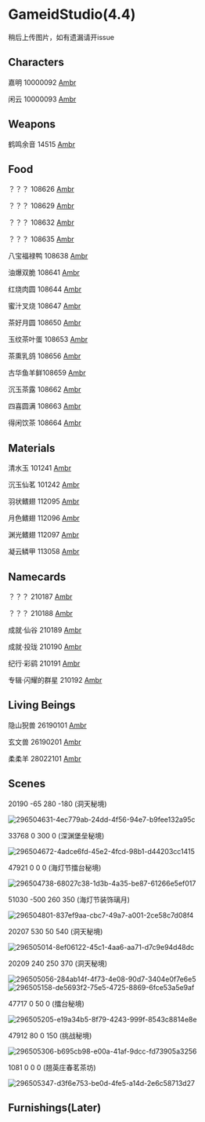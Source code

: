 # GameidStudio(4.4)
稍后上传图片，如有遗漏请开issue
## Characters
嘉明 10000092 [Ambr](https://ambr.top/chs/archive/avatar/10000092/gaming)

闲云 10000093 [Ambr](https://ambr.top/chs/archive/avatar/10000093/xianyun)
## Weapons
鹤鸣余音 14515 [Ambr](https://ambr.top/chs/archive/weapon/14515/cranes-echoing-call)
## Food
？？？ 108626 [Ambr](https://ambr.top/chs/archive/food/108626/unknown)

？？？ 108629 [Ambr](https://ambr.top/chs/archive/food/108629/unknown)

？？？ 108632 [Ambr](https://ambr.top/chs/archive/food/108632/unknown)

？？？ 108635 [Ambr](https://ambr.top/chs/archive/food/108635/unknown)

八宝福禄鸭 108638 [Ambr](https://ambr.top/chs/archive/food/108638/eight-treasure-duck)

油爆双脆 108641 [Ambr](https://ambr.top/chs/archive/food/108641/deep-fried-doublecrisp)

红烧肉圆 108644 [Ambr](https://ambr.top/chs/archive/food/108644/braised-meatballs)

蜜汁叉烧 108647 [Ambr](https://ambr.top/chs/archive/food/108647/honey-char-siu)

茶好月圆 108650 [Ambr](https://ambr.top/chs/archive/food/108650/fine-tea-full-moon)

玉纹茶叶蛋 108653 [Ambr](https://ambr.top/chs/archive/food/108653/jadevein-tea-eggs)

茶熏乳鸽 108656 [Ambr](https://ambr.top/chs/archive/food/108656/tea-smoked-squab)

古华鱼羊鲜108659 [Ambr](https://ambr.top/chs/archive/food/108659/guhua-fish--lamb-soup)

沉玉茶露 108662 [Ambr](https://ambr.top/chs/archive/food/108662/chenyu-brew)

四喜圆满 108663 [Ambr](https://ambr.top/chs/archive/food/108663/encompassing-gladness)

得闲饮茶 108664 [Ambr](https://ambr.top/chs/archive/food/108664/a-leisurely-sip)
## Materials
清水玉 101241 [Ambr](https://ambr.top/chs/archive/material/101241/clearwater-jade)

沉玉仙茗 101242 [Ambr](https://ambr.top/chs/archive/material/101242/chenyu-adeptea)

羽状鳍翅 112095 [Ambr](https://ambr.top/chs/archive/material/112095/feathery-fin)

月色鳍翅 112096 [Ambr](https://ambr.top/chs/archive/material/112096/lunar-fin)

渊光鳍翅 112097 [Ambr](https://ambr.top/chs/archive/material/112097/chasmlight-fin)

凝云鳞甲 113058 [Ambr](https://ambr.top/chs/archive/material/113058/cloudseam-scale)
## Namecards
？？？ 210187 [Ambr](https://ambr.top/chs/archive/namecard/210187/unknown)

？？？ 210188 [Ambr](https://ambr.top/chs/archive/namecard/210188/unknown)

成就·仙谷 210189 [Ambr](https://ambr.top/chs/archive/namecard/210189/achievement-adeptal-valley)

成就·投珑 210190 [Ambr](https://ambr.top/chs/archive/namecard/210190/achievement-rainjade-rite)

纪行·彩鹞 210191 [Ambr](https://ambr.top/chs/archive/namecard/210191/travel-notes-vivid-flight)

专辑·闪耀的群星 210192 [Ambr](https://ambr.top/chs/archive/namecard/210192/album-the-stellar-moments)
##  Living Beings
隐山猊兽 26190101 [Ambr](https://ambr.top/chs/archive/monster/26190101/solitary-suanni)

玄文兽 26190201 [Ambr](https://ambr.top/chs/archive/monster/26190201/xuanwen-beast)

柔柔羊 28022101 [Ambr](https://ambr.top/chs/archive/monster/28022101/fluff-fleece-goat)
## Scenes
20190 -65 280 -180 (洞天秘境)

![296504631-4ec779ab-24dd-4f56-94e7-b9fee132a95c](https://github.com/letheriver2007/GameidStudio/assets/77842352/6f597130-04b2-49c7-b61a-5505af8d6ca4)

33768 0 300 0 (深渊堡垒秘境)

![296504672-4adce6fd-45e2-4fcd-98b1-d44203cc1415](https://github.com/letheriver2007/GameidStudio/assets/77842352/7cbe1d3d-8630-4bce-9f28-5201a8e5ada8)

47921 0 0 0 (海灯节擂台秘境)

![296504738-68027c38-1d3b-4a35-be87-61266e5ef017](https://github.com/letheriver2007/GameidStudio/assets/77842352/61330c93-ded8-46a2-a9ba-66872e172640)

51030 -500 260 350 (海灯节装饰璃月)

![296504801-837ef9aa-cbc7-49a7-a001-2ce58c7d08f4](https://github.com/letheriver2007/GameidStudio/assets/77842352/fffc4b0f-ef12-4ce3-a9c0-cfabccf87efd)

20207 530 50 540 (洞天秘境)

![296505014-8ef06122-45c1-4aa6-aa71-d7c9e94d48dc](https://github.com/letheriver2007/GameidStudio/assets/77842352/37c957bb-f9cb-4a02-8f09-aa0434971cc2)

20209 240 250 370 (洞天秘境)

![296505056-284ab14f-4f73-4e08-90d7-3404e0f7e6e5](https://github.com/letheriver2007/GameidStudio/assets/77842352/a51ff0b4-8b62-4d7c-bd8a-12ded5ab338a)
![296505158-de5693f2-75e5-4725-8869-6fce53a5e9af](https://github.com/letheriver2007/GameidStudio/assets/77842352/67fe3d33-5c9b-4658-bb4b-7c5ddcea6944)

47717 0 50 0 (擂台秘境)

![296505205-e19a34b5-8f79-4243-999f-8543c8814e8e](https://github.com/letheriver2007/GameidStudio/assets/77842352/76481f79-4941-438b-b9fd-4ef08bf1923d)

47912 80 0 150 (挑战秘境)

![296505306-b695cb98-e00a-41af-9dcc-fd73905a3256](https://github.com/letheriver2007/GameidStudio/assets/77842352/12263e3c-93ab-4ce1-b158-3966156ff6d7)

1081 0 0 0 (翘英庄春茗茶坊)

![296505347-d3f6e753-be0d-4fe5-a14d-2e6c58713d27](https://github.com/letheriver2007/GameidStudio/assets/77842352/e7591a7a-6b62-4de8-a2c1-557f586ca737)
## Furnishings(Later)
